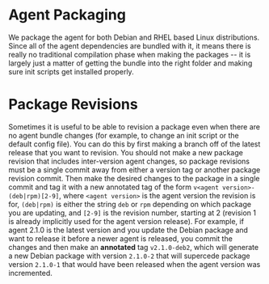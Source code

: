 # Agent Packaging

We package the agent for both Debian and RHEL based Linux distributions.  Since
all of the agent dependencies are bundled with it, it means there is really no
traditional compilation phase when making the packages -- it is largely just a
matter of getting the bundle into the right folder and making sure init scripts
get installed properly.

# Package Revisions

Sometimes it is useful to be able to revision a package even when there are no
agent bundle changes (for example, to change an init script or the default
config file).  You can do this by first making a branch off of the latest
release that you want to revision.  You should not make a new package revision
that includes inter-version agent changes, so package revisions must be a
single commit away from either a version tag or another package revision
commit.  Then make the desired changes to the package in a single commit and
tag it with a new annotated tag of the form `v<agent version>-(deb|rpm)[2-9]`,
where `<agent version>` is the agent version the revision is for, `(deb|rpm)`
is either the string `deb` or `rpm` depending on which package you are
updating, and `[2-9]` is the revision number, starting at 2 (revision 1 is
already implicitly used for the agent version release).  For example, if agent
2.1.0 is the latest version and you update the Debian package and want to
release it before a newer agent is released, you commit the changes and then
make an **annotated** tag `v2.1.0-deb2`, which will generate a new Debian
package with version `2.1.0-2` that will supercede package version `2.1.0-1`
that would have been released when the agent version was incremented.
